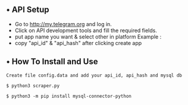## • API Setup
* Go to http://my.telegram.org  and log in.
* Click on API development tools and fill the required fields.
* put app name you want & select other in platform Example :
* copy "api_id" & "api_hash" after clicking create app

## • How To Install and Use

`Create file config.data and add your api_id, api_hash and mysql db`

`$ python3 scraper.py`

`$ python3 -m pip install mysql-connector-python`

